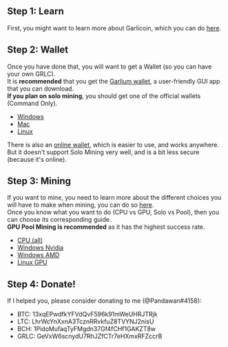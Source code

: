 ## Step 1: Learn
First, you might want to learn more about Garlicoin, which you can do [here](./what-is-garlicoin.html).  

## Step 2: Wallet
Once you have done that, you will want to get a Wallet (so you can have your own GRLC).  
It is **recommended** that you get the [Garlium wallet](./wallet-garlium.html), a user-friendly GUI app that you can download.  
**If you plan on solo mining**, you should get one of the official wallets (Command Only).  
- [Windows](./wallet-win.html)
- [Mac](./wallet-mac.html)
- [Linux](./wallet-nix.html)

There is also an [online wallet](https://breadbox.xyz), which is easier to use, and works anywhere. But it doesn't support Solo Mining very well, and is a bit less secure (because it's online).

## Step 3: Mining
If you want to mine, you need to learn more about the different choices you will have to make when mining, you can do so [here](./how-to-mine.html).  
Once you know what you want to do (CPU vs GPU, Solo vs Pool), then you can choose its corresponding guide.  
**GPU Pool Mining is recommended** as it has the highest success rate.
- [CPU (all)](./mining-cpu.html)
- [Windows Nvidia](./mining-win-nvidia.html)
- [Windows AMD](./mining-win-amd.html)
- [Linux GPU](./mining-nix-gpu.html)

## Step 4: Donate!
If I helped you, please consider donating to me (@Pandawan#4158):

- BTC: 13xqEPwdfkYFVdQvF596k91mWeUHRJTRjk
- LTC: LhrWcYnXxnA3TcznRRvkfuZ8TVYNJ2nisU
- BCH: 1PidoMufaqTyFMgdn37Gf4fCHf1GAKZT8w
- GRLC: GeVxW6scnydU7RhJZfCTr7eHXmxRFZccrB
